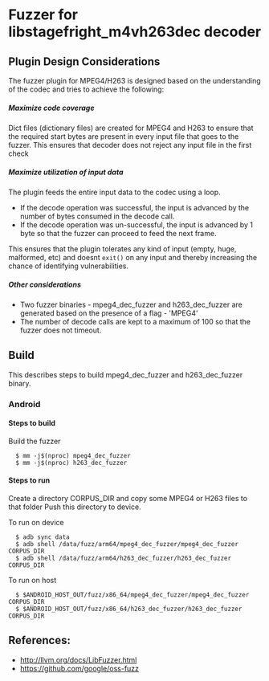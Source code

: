 # Fuzzer for libstagefright_m4vh263dec decoder

## Plugin Design Considerations
The fuzzer plugin for MPEG4/H263 is designed based on the understanding of the
codec and tries to achieve the following:

##### Maximize code coverage
Dict files (dictionary files) are created for MPEG4 and H263 to ensure that the required start
bytes are present in every input file that goes to the fuzzer.
This ensures that decoder does not reject any input file in the first check

##### Maximize utilization of input data
The plugin feeds the entire input data to the codec using a loop.
 * If the decode operation was successful, the input is advanced by the number of bytes consumed
   in the decode call.
 * If the decode operation was un-successful, the input is advanced by 1 byte so that the fuzzer
   can proceed to feed the next frame.

This ensures that the plugin tolerates any kind of input (empty, huge, malformed, etc)
and doesnt `exit()` on any input and thereby increasing the chance of identifying vulnerabilities.

##### Other considerations
 * Two fuzzer binaries - mpeg4_dec_fuzzer and h263_dec_fuzzer are generated based on the presence
   of a flag - 'MPEG4'
 * The number of decode calls are kept to a maximum of 100 so that the fuzzer does not timeout.

## Build

This describes steps to build mpeg4_dec_fuzzer and h263_dec_fuzzer binary.

### Android
#### Steps to build
Build the fuzzer
```
  $ mm -j$(nproc) mpeg4_dec_fuzzer
  $ mm -j$(nproc) h263_dec_fuzzer
```

#### Steps to run
Create a directory CORPUS_DIR and copy some MPEG4 or H263 files to that folder
Push this directory to device.

To run on device
```
  $ adb sync data
  $ adb shell /data/fuzz/arm64/mpeg4_dec_fuzzer/mpeg4_dec_fuzzer CORPUS_DIR
  $ adb shell /data/fuzz/arm64/h263_dec_fuzzer/h263_dec_fuzzer CORPUS_DIR
```
To run on host
```
  $ $ANDROID_HOST_OUT/fuzz/x86_64/mpeg4_dec_fuzzer/mpeg4_dec_fuzzer CORPUS_DIR
  $ $ANDROID_HOST_OUT/fuzz/x86_64/h263_dec_fuzzer/h263_dec_fuzzer CORPUS_DIR
```

## References:
 * http://llvm.org/docs/LibFuzzer.html
 * https://github.com/google/oss-fuzz
